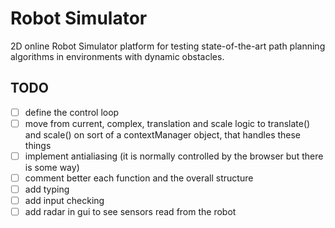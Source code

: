 # Robot Simulator

2D online Robot Simulator platform for testing state-of-the-art path planning algorithms in environments with dynamic obstacles.

## TODO

- [ ] define the control loop
- [ ] move from current, complex, translation and scale logic to
    translate() and scale() on sort of a contextManager object,
    that handles these things
- [ ] implement antialiasing (it is normally controlled by the
    browser but there is some way)
- [ ] comment better each function and the overall structure
- [ ] add typing
- [ ] add input checking
- [ ] add radar in gui to see sensors read from the robot